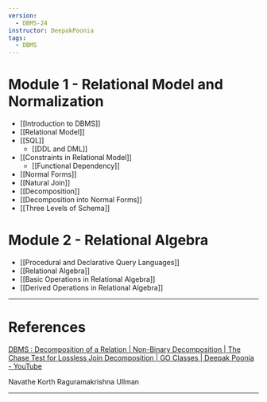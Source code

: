 ```yaml
---
version:
  - DBMS-24
instructor: DeepakPoonia
tags:
  - DBMS
---
```


# Module 1 - Relational Model and Normalization
- [[Introduction to DBMS]]
- [[Relational Model]]
- [[SQL]]
	- [[DDL and DML]]
- [[Constraints in Relational Model]]
	- [[Functional Dependency]]
- [[Normal Forms]]
- [[Natural Join]]
- [[Decomposition]]
- [[Decomposition into Normal Forms]]
- [[Three Levels of Schema]]


# Module 2 - Relational Algebra
- [[Procedural and Declarative Query Languages]]
- [[Relational Algebra]]
- [[Basic Operations in Relational Algebra]]
- [[Derived Operations in Relational Algebra]]



---

# References
[DBMS : Decomposition of a Relation | Non-Binary Decomposition | The Chase Test for Lossless Join Decomposition | GO Classes | Deepak Poonia - YouTube](https://www.youtube.com/playlist?list=PLIPZ2_p3RNHjweUdD-fgcdD-oMiylqE9t)


Navathe
Korth
Raguramakrishna
Ullman

---
